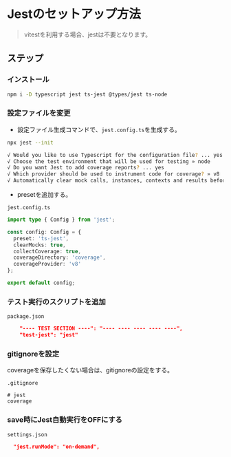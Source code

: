 # Jestのセットアップ方法

> vitestを利用する場合、jestは不要となります。

## ステップ

### インストール

```sh
npm i -D typescript jest ts-jest @types/jest ts-node
```

### 設定ファイルを変更

- 設定ファイル生成コマンドで、`jest.config.ts`を生成する。

```sh
npx jest --init
```

```sh
√ Would you like to use Typescript for the configuration file? ... yes
√ Choose the test environment that will be used for testing » node
√ Do you want Jest to add coverage reports? ... yes
√ Which provider should be used to instrument code for coverage? » v8
√ Automatically clear mock calls, instances, contexts and results before every test? ... yes
```

- presetを追加する。

`jest.config.ts`

```ts
import type { Config } from 'jest';

const config: Config = {
  preset: 'ts-jest',
  clearMocks: true,
  collectCoverage: true,
  coverageDirectory: 'coverage',
  coverageProvider: 'v8'
};

export default config;
```

### テスト実行のスクリプトを追加

`package.json`

```json
    "---- TEST SECTION ----": "---- ---- ---- ---- ----",
    "test-jest": "jest"
```

### gitignoreを設定

coverageを保存したくない場合は、gitignoreの設定をする。  

`.gitignore`

```text
# jest
coverage
```

### save時にJest自動実行をOFFにする

`settings.json`

```json
  "jest.runMode": "on-demand",
```
